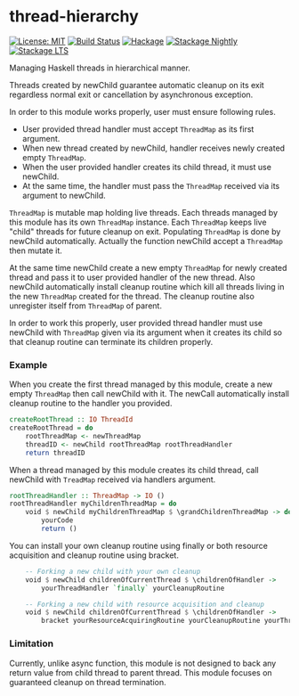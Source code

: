 # thread-hierarchy

[![License: MIT](https://img.shields.io/badge/License-MIT-brightgreen.svg)](https://opensource.org/licenses/MIT)
[![Build Status](https://travis-ci.org/nshimaza/thread-hierarchy.svg?branch=master)](https://travis-ci.org/nshimaza/thread-hierarchy)
[![Hackage](https://img.shields.io/hackage/v/thread-hierarchy.svg?style=flat)](https://hackage.haskell.org/package/thread-hierarchy)
[![Stackage Nightly](http://stackage.org/package/thread-hierarchy/badge/nightly)](http://stackage.org/nightly/package/thread-hierarchy)
[![Stackage LTS](http://stackage.org/package/thread-hierarchy/badge/lts)](http://stackage.org/lts/package/thread-hierarchy)

Managing Haskell threads in hierarchical manner.

Threads created by newChild guarantee automatic cleanup on its exit regardless normal exit
or cancellation by asynchronous exception.

In order to this module works properly, user must ensure following rules.

* User provided thread handler must accept `ThreadMap` as its first argument.
* When new thread created by newChild, handler receives newly created empty `ThreadMap`.
* When the user provided handler creates its child thread, it must use newChild.
* At the same time, the handler must pass the `ThreadMap` received via its argument to newChild.

`ThreadMap` is mutable map holding live threads.  Each threads managed by this module has its
own `ThreadMap` instance.  Each `ThreadMap` keeps live "child" threads for future cleanup on exit.
Populating `ThreadMap` is done by newChild automatically.
Actually the function newChild accept a `ThreadMap` then mutate it.

At the same time newChild create a new empty `ThreadMap` for newly created thread and pass it
to user provided handler of the new thread.
Also newChild automatically install cleanup routine which kill all threads living in the new
`ThreadMap` created for the thread.
The cleanup routine also unregister itself from `ThreadMap` of parent.

In order to work this properly, user provided thread handler must use newChild with `ThreadMap`
given via its argument when it creates its child so that cleanup routine can terminate
its children properly.


### Example

When you create the first thread managed by this module, create a new empty `ThreadMap` then call
newChild with it.  The newCall automatically install cleanup routine to the handler you provided.

```haskell
createRootThread :: IO ThreadId
createRootThread = do
    rootThreadMap <- newThreadMap
    threadID <- newChild rootThreadMap rootThreadHandler
    return threadID
```

When a thread managed by this module creates its child thread, call newChild with `TreadMap`
received via handlers argument.

```haskell
rootThreadHandler :: ThreadMap -> IO ()
rootThreadHandler myChildrenThreadMap = do
    void $ newChild myChildrenThreadMap $ \grandChildrenThreadMap -> do
        yourCode
        return ()
```

You can install your own cleanup routine using finally or both resource acquisition and cleanup
routine using bracket.

```haskell
    -- Forking a new child with your own cleanup
    void $ newChild childrenOfCurrentThread $ \childrenOfHandler ->
        yourThreadHandler `finally` yourCleanupRoutine

    -- Forking a new child with resource acquisition and cleanup
    void $ newChild childrenOfCurrentThread $ \childrenOfHandler ->
        bracket yourResourceAcquiringRoutine yourCleanupRoutine yourThreadHandler
```

### Limitation

Currently, unlike async function, this module is not designed to back any return value
from child thread to parent thread.  This module focuses on guaranteed cleanup on thread termination.
